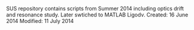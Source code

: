 SUS repository contains scripts from Summer 2014 including optics drift and resonance study. Later swtiched to MATLAB Ligodv. 
Created: 16 June 2014
Modified: 11 July 2014